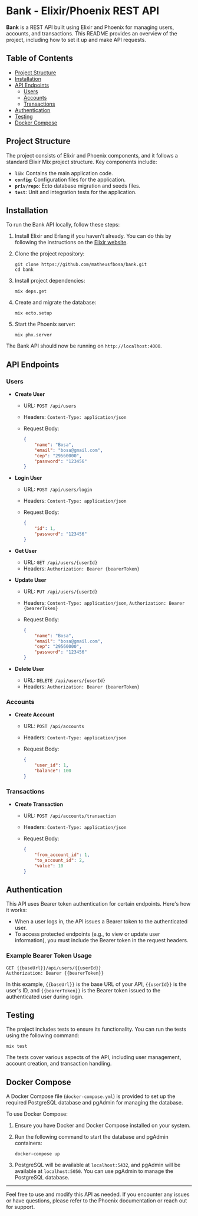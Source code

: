 # Bank - Elixir/Phoenix REST API

**Bank** is a REST API built using Elixir and Phoenix for managing users, accounts, and transactions. This README provides an overview of the project, including how to set it up and make API requests.

## Table of Contents

- [Project Structure](#project-structure)
- [Installation](#installation)
- [API Endpoints](#api-endpoints)
  - [Users](#users)
  - [Accounts](#accounts)
  - [Transactions](#transactions)
- [Authentication](#authentication)
- [Testing](#testing)
- [Docker Compose](#docker-compose)

## Project Structure

The project consists of Elixir and Phoenix components, and it follows a standard Elixir Mix project structure. Key components include:

- **`lib`**: Contains the main application code.
- **`config`**: Configuration files for the application.
- **`priv/repo`**: Ecto database migration and seeds files.
- **`test`**: Unit and integration tests for the application.

## Installation

To run the Bank API locally, follow these steps:

1. Install Elixir and Erlang if you haven't already. You can do this by following the instructions on the [Elixir website](https://elixir-lang.org/install.html).

2. Clone the project repository:

   ```shell
   git clone https://github.com/matheusfbosa/bank.git
   cd bank
   ```

3. Install project dependencies:

   ```shell
   mix deps.get
   ```

4. Create and migrate the database:

   ```shell
   mix ecto.setup
   ```

5. Start the Phoenix server:

   ```shell
   mix phx.server
   ```

The Bank API should now be running on `http://localhost:4000`.

## API Endpoints

### Users

- **Create User**

  - URL: `POST /api/users`
  - Headers: `Content-Type: application/json`
  - Request Body:

    ```json
    {
        "name": "Bosa",
        "email": "bosa@gmail.com",
        "cep": "29560000",
        "password": "123456"
    }
    ```

- **Login User**

  - URL: `POST /api/users/login`
  - Headers: `Content-Type: application/json`
  - Request Body:

    ```json
    {
        "id": 1,
        "password": "123456"
    }
    ```

- **Get User**

  - URL: `GET /api/users/{userId}`
  - Headers: `Authorization: Bearer {bearerToken}`

- **Update User**

  - URL: `PUT /api/users/{userId}`
  - Headers: `Content-Type: application/json`, `Authorization: Bearer {bearerToken}`
  - Request Body:

    ```json
    {
        "name": "Bosa",
        "email": "bosa@gmail.com",
        "cep": "29560000",
        "password": "123456"
    }
    ```

- **Delete User**

  - URL: `DELETE /api/users/{userId}`
  - Headers: `Authorization: Bearer {bearerToken}`

### Accounts

- **Create Account**

  - URL: `POST /api/accounts`
  - Headers: `Content-Type: application/json`
  - Request Body:

    ```json
    {
        "user_id": 1,
        "balance": 100
    }
    ```

### Transactions

- **Create Transaction**

  - URL: `POST /api/accounts/transaction`
  - Headers: `Content-Type: application/json`
  - Request Body:

    ```json
    {
        "from_account_id": 1,
        "to_account_id": 2,
        "value": 10
    }
    ```

## Authentication

This API uses Bearer token authentication for certain endpoints. Here's how it works:

- When a user logs in, the API issues a Bearer token to the authenticated user.
- To access protected endpoints (e.g., to view or update user information), you must include the Bearer token in the request headers.

### Example Bearer Token Usage

```http
GET {{baseUrl}}/api/users/{{userId}}
Authorization: Bearer {{bearerToken}}
```

In this example, `{{baseUrl}}` is the base URL of your API, `{{userId}}` is the user's ID, and `{{bearerToken}}` is the Bearer token issued to the authenticated user during login.

## Testing

The project includes tests to ensure its functionality. You can run the tests using the following command:

```shell
mix test
```

The tests cover various aspects of the API, including user management, account creation, and transaction handling.

## Docker Compose

A Docker Compose file (`docker-compose.yml`) is provided to set up the required PostgreSQL database and pgAdmin for managing the database.

To use Docker Compose:

1. Ensure you have Docker and Docker Compose installed on your system.

2. Run the following command to start the database and pgAdmin containers:

   ```shell
   docker-compose up
   ```

3. PostgreSQL will be available at `localhost:5432`, and pgAdmin will be available at `localhost:5050`. You can use pgAdmin to manage the PostgreSQL database.

---

Feel free to use and modify this API as needed. If you encounter any issues or have questions, please refer to the Phoenix documentation or reach out for support.
